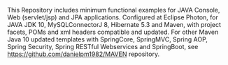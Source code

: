 This Repository includes minimum functional examples for JAVA Console, Web (servlet/jsp) and JPA applications.
Configured at Eclipse Photon, for JAVA JDK 10, MySQLConnectorJ 8, Hibernate 5.3 and Maven, with project facets, POMs and xml headers compatible and updated. For other Maven Java 10 updated templates with SpringCore, SpringMVC, Spring AOP, Spring Security, Spring RESTful Webservices and SpringBoot, see https://github.com/danielpm1982/MAVEN repository.
